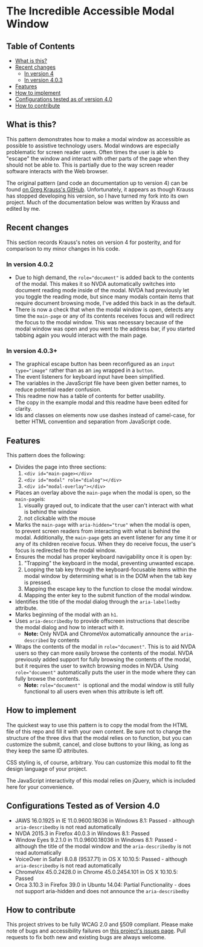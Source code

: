 # The Incredible Accessible Modal Window

## Table of Contents
* [What is this?](#what-is-this)
* [Recent changes](#recent-changes)
    * [In version 4](#in-version-4)
    * [In version 4.0.3](#in-version-4.0.3)
* [Features](#features)
* [How to implement](#how-to-implement)
* [Configurations tested as of version 4.0](#configurations-tested-as-of-version-4.0)
* [How to contribute](#how-to-contribute)

## What is this?
This pattern demonstrates how to make a modal window as accessible as possible to assistive technology users. Modal windows are especially problematic for screen reader users. Often times the user is able to "escape" the window and interact with other parts of the page when they should not be able to. This is partially due to the way screen reader software interacts with the Web browser.

The original pattern (and code an documentation up to version 4) can be found [on Greg Krauss's GitHub](https://github.com/gdkraus). Unfortunately, it appears as though Krauss has stopped developing his version, so I have turned my fork into its own project. Much of the documentation below was written by Krauss and edited by me.

## Recent changes
This section records Krauss's notes on version 4 for posterity, and for comparison to my minor changes in his code.
### In version 4.0.2

* Due to high demand, the `role="document"` is added back to the contents of the modal. This makes it so NVDA automatically switches into document reading mode inside of the modal. NVDA had previously let you toggle the reading mode, but since many modals contain items that require document browsing mode, I've added this back in as the default.
* There is now a check that when the modal window is open, detects any time the `main-page` or any of its contents receives focus and will redirect the focus to the modal window. This was necessary because of the modal window was open and you went to the address bar, if you started tabbing again you would interact with the main page.

### In version 4.0.3+
* The graphical escape button has been reconfigured as an `input type="image"` rather than as an `img` wrapped in a `button`.
* The event listeners for keyboard input have been simplified.
* The variables in the JavaScript file have been given better names, to reduce potential reader confusion.
* This readme now has a table of contents for better usability.
* The copy in the example modal and this readme have been edited for clarity.
* Ids and classes on elements now use dashes instead of camel-case, for better HTML convention and separation from JavaScript code.

## Features

This pattern does the following:

* Divides the page into three sections:
  1. `<div id="main-page></div>`
  2. `<div id="modal" role="dialog"></div>`
  3. `<div id="modal-overlay"></div>`
* Places an overlay above the `main-page` when the modal is open, so the `main-page`is:
  1. visually grayed out, to indicate that the user can't interact with what is behind the window
  2. not clickable with the mouse
* Marks the `main-page` with `aria-hidden="true"` when the modal is open, to prevent screen readers from interacting with what is behind the modal. Additionally, the `main-page` gets an event listener for any time it or any of its children receive focus. When they do receive focus, the user's focus is redirected to the modal window.
* Ensures the modal has proper keyboard navigability once it is open by:
    1. "Trapping" the keyboard in the modal, preventing unwanted escape.
    2. Looping the tab key through the keyboard-focusable items within the modal window by determining what is in the DOM when the tab key is pressed.
    3. Mapping the escape key to the function to close the modal window.
    4. Mapping the enter key to the submit function of the modal window.
* Identifies the title of the modal dialog through the `aria-labelledby` attribute.
* Marks beginning of the modal with an `h1`.
* Uses `aria-describedby` to provide offscreen instructions that describe the modal dialog and how to interact with it.
    * **Note:** Only NVDA and ChromeVox automatically announce the `aria-described` by contents
* Wraps the contents of the modal in `role="document"`. This is to aid NVDA users so they can more easily browse the contents of the modal. NVDA previously added support for fully browsing the contents of the modal, but it requires the user to switch browsing modes in NVDA. Using `role="document"` automatically puts the user in the mode where they can fully browse the contents.
  * **Note:** `role="document" `is optional and the modal window is still fully functional to all users even when this attribute is left off.

## How to implement
The quickest way to use this pattern is to copy the modal from the HTML file of this repo and fill it with your own content. Be sure not to change the structure of the three divs that the modal relies on to function, but you can customize the submit, cancel, and close buttons to your liking, as long as they keep the same ID attributes.

CSS styling is, of course, arbitrary. You can customize this modal to fit the design language of your project.

The JavaScript interactivity of this modal relies on jQuery, which is included here for your convenience.

## Configurations Tested as of Version 4.0  
* JAWS 16.0.1925 in IE 11.0.9600.18036 in Windows 8.1: Passed - although `aria-describedby` is not read automatically
* NVDA 2015.3 in Firefox 40.0.3 in Windows 8.1: Passed
* Window Eyes 9.2.1.0 in 11.0.9600.18036 in Windows 8.1: Passed - although the title of the modal window and the `aria-describedby` is not read automatically
* VoiceOver in Safari 8.0.8 (9537.71) in OS X 10.10.5: Passed - although `aria-describedby` is not read automatically
* ChromeVox 45.0.2428.0 in Chrome 45.0.2454.101 in OS X 10.10.5: Passed
* Orca 3.10.3 in Firefox 39.0 in Ubuntu 14.04: Partial Functionality - does not support aria-hidden and does not announce the `aria-describedby`

## How to contribute
This project strives to be fully WCAG 2.0 and §509 compliant. Please make note of bugs and accessibility failures on [this project's issues page](https://github.com/dengeist/accessible-modal-pattern/issues). Pull requests to fix both new and existing bugs are always welcome.
